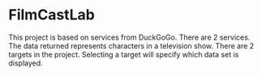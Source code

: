 # FilmCastLab

This project is based on services from DuckGoGo.  There are 2 services.  The data returned represents characters in a television show.
There are 2 targets in the project.  Selecting a target will specify which data set is displayed.
